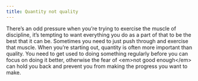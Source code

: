 ```yaml
---
title: Quantity not quality
---
```

There’s an odd pressure when you’re trying to exercise the muscle of discipline, it’s tempting to want everything you do as a part of that to be the best that it can be. Sometimes you need to just push through and exercise that muscle. When you’re starting out, quantity is often more important than quality. You need to get used to doing something regularly before you can focus on doing it better, otherwise the fear of \<em\>not good enough\</em\> can hold you back and prevent you from making the progress you want to make.